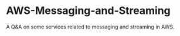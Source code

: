 # AWS-Messaging-and-Streaming
A Q&amp;A on some services related to messaging and streaming in AWS.

